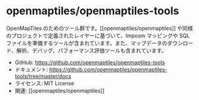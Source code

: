 # openmaptiles/openmaptiles-tools

OpenMapTiles のためのツール群です。[[openmaptiles/openmaptiles]] や同様のプロジェクトで定義されたレイヤーに基づいて、Imposm マッピングや SQL ファイルを準備するツールが含まれています。また、マップデータのダウンロード、解析、デバッグ、パフォーマンス評価ツールも含まれています。

- GitHub: https://github.com/openmaptiles/openmaptiles-tools
- ドキュメント: https://github.com/openmaptiles/openmaptiles-tools/tree/master/docs
- ライセンス: MIT License
- 関連: [[openmaptiles/openmaptiles]]
